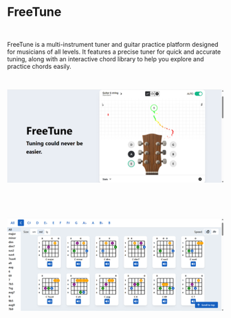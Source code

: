 # FreeTune

<br>

FreeTune is a multi-instrument tuner and guitar practice platform designed for musicians of all levels. It features a precise tuner for quick and accurate tuning, along with an interactive chord library to help you explore and practice chords easily.

<br>

![FreeTune Home Page](example-pics/free-tune.png)

<br>
<br>
<br>

![Chord Library](example-pics/chords.png)
